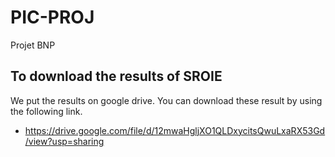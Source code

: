 # PIC-PROJ
Projet BNP

## To download the results of SROIE
We put the results on google drive. You can download these result by using the following link.

* https://drive.google.com/file/d/12mwaHgljXO1QLDxycitsQwuLxaRX53Gd/view?usp=sharing

